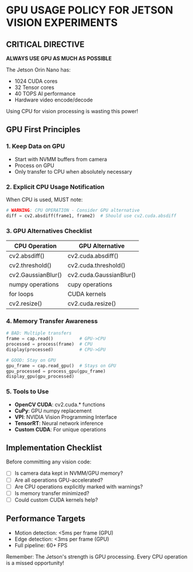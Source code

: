 # GPU USAGE POLICY FOR JETSON VISION EXPERIMENTS

## CRITICAL DIRECTIVE
**ALWAYS USE GPU AS MUCH AS POSSIBLE**

The Jetson Orin Nano has:
- 1024 CUDA cores
- 32 Tensor cores  
- 40 TOPS AI performance
- Hardware video encode/decode

Using CPU for vision processing is wasting this power!

## GPU First Principles

### 1. Keep Data on GPU
- Start with NVMM buffers from camera
- Process on GPU
- Only transfer to CPU when absolutely necessary

### 2. Explicit CPU Usage Notification
When CPU is used, MUST note:
```python
# WARNING: CPU OPERATION - Consider GPU alternative
diff = cv2.absdiff(frame1, frame2)  # Should use cv2.cuda.absdiff
```

### 3. GPU Alternatives Checklist
| CPU Operation | GPU Alternative |
|--------------|----------------|
| cv2.absdiff() | cv2.cuda.absdiff() |
| cv2.threshold() | cv2.cuda.threshold() |
| cv2.GaussianBlur() | cv2.cuda.GaussianBlur() |
| numpy operations | cupy operations |
| for loops | CUDA kernels |
| cv2.resize() | cv2.cuda.resize() |

### 4. Memory Transfer Awareness
```python
# BAD: Multiple transfers
frame = cap.read()          # GPU->CPU
processed = process(frame)  # CPU
display(processed)          # CPU->GPU

# GOOD: Stay on GPU
gpu_frame = cap.read_gpu()  # Stays on GPU
gpu_processed = process_gpu(gpu_frame)
display_gpu(gpu_processed)
```

### 5. Tools to Use
- **OpenCV CUDA**: cv2.cuda.* functions
- **CuPy**: GPU numpy replacement
- **VPI**: NVIDIA Vision Programming Interface
- **TensorRT**: Neural network inference
- **Custom CUDA**: For unique operations

## Implementation Checklist
Before committing any vision code:
- [ ] Is camera data kept in NVMM/GPU memory?
- [ ] Are all operations GPU-accelerated?
- [ ] Are CPU operations explicitly marked with warnings?
- [ ] Is memory transfer minimized?
- [ ] Could custom CUDA kernels help?

## Performance Targets
- Motion detection: <5ms per frame (GPU)
- Edge detection: <3ms per frame (GPU)
- Full pipeline: 60+ FPS

Remember: The Jetson's strength is GPU processing. Every CPU operation is a missed opportunity!